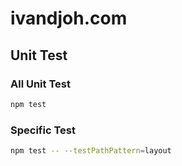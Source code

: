 # ivandjoh.com

## Unit Test

### All Unit Test
```bash
npm test
```

### Specific Test
```bash
npm test -- --testPathPattern=layout
```


